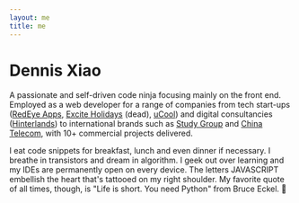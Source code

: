 ```yaml
---
layout: me
title: me
---
```


# Dennis Xiao

A passionate and self-driven code ninja focusing mainly on the front end. Employed as a web developer for a range of companies from tech start-ups (<a href="https://redeye.co/" target="_blank">RedEye Apps</a>, <a href="https://www.exciteholidays.com/" target="_blank">Excite Holidays</a> (dead), <a href="http://ucool.com/" target="_blank">uCool</a>) and digital consultancies (<a href="https://hinterlands.com.au/" target="_blank">Hinterlands</a>) to international brands such as <a href="http://www.studygroup.com/" target="_blank">Study Group</a> and <a href="https://www.chinatelecom-h.com/en/global/home.php" target="_blank">China Telecom</a>, with 10+ commercial projects delivered.

I eat code snippets for breakfast, lunch and even dinner if necessary. I breathe in transistors and dream in algorithm. I geek out over learning and my IDEs are permanently open on every device. The letters JAVASCRIPT embellish the heart that's tattooed on my right shoulder. My favorite quote of all times, though, is "Life is short. You need Python" from Bruce Eckel. 🎉

